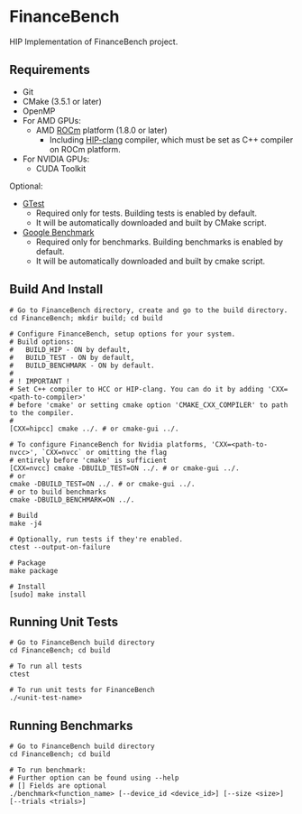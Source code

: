 # FinanceBench

HIP Implementation of FinanceBench project.

## Requirements

* Git
* CMake (3.5.1 or later)
* OpenMP
* For AMD GPUs:
  * AMD [ROCm](https://rocm.github.io/install.html) platform (1.8.0 or later)
    * Including [HIP-clang](https://github.com/ROCm-Developer-Tools/HIP/blob/master/INSTALL.md#hip-clang) compiler, which must be
      set as C++ compiler on ROCm platform.
* For NVIDIA GPUs:
  * CUDA Toolkit

Optional:

* [GTest](https://github.com/google/googletest)
  * Required only for tests. Building tests is enabled by default.
  * It will be automatically downloaded and built by CMake script.
* [Google Benchmark](https://github.com/google/benchmark)
  * Required only for benchmarks. Building benchmarks is enabled by default.
  * It will be automatically downloaded and built by cmake script.

## Build And Install

```shell
# Go to FinanceBench directory, create and go to the build directory.
cd FinanceBench; mkdir build; cd build

# Configure FinanceBench, setup options for your system.
# Build options:
#   BUILD_HIP - ON by default,
#   BUILD_TEST - ON by default,
#   BUILD_BENCHMARK - ON by default.
#
# ! IMPORTANT !
# Set C++ compiler to HCC or HIP-clang. You can do it by adding 'CXX=<path-to-compiler>'
# before 'cmake' or setting cmake option 'CMAKE_CXX_COMPILER' to path to the compiler.
#
[CXX=hipcc] cmake ../. # or cmake-gui ../.

# To configure FinanceBench for Nvidia platforms, 'CXX=<path-to-nvcc>', `CXX=nvcc` or omitting the flag
# entirely before 'cmake' is sufficient
[CXX=nvcc] cmake -DBUILD_TEST=ON ../. # or cmake-gui ../.
# or
cmake -DBUILD_TEST=ON ../. # or cmake-gui ../.
# or to build benchmarks
cmake -DBUILD_BENCHMARK=ON ../.

# Build
make -j4

# Optionally, run tests if they're enabled.
ctest --output-on-failure

# Package
make package

# Install
[sudo] make install
```

## Running Unit Tests

```shell
# Go to FinanceBench build directory
cd FinanceBench; cd build

# To run all tests
ctest

# To run unit tests for FinanceBench
./<unit-test-name>
```

## Running Benchmarks

```shell
# Go to FinanceBench build directory
cd FinanceBench; cd build

# To run benchmark:
# Further option can be found using --help
# [] Fields are optional
./benchmark<function_name> [--device_id <device_id>] [--size <size>] [--trials <trials>]
```
